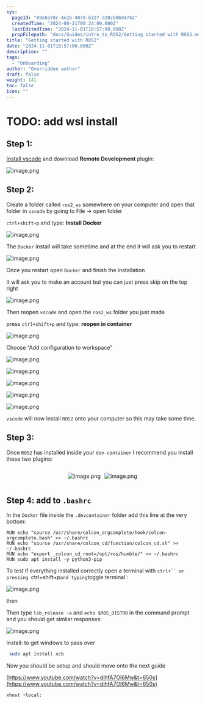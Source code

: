 ```yaml
---
sys:
  pageId: "89e0a78c-4e2b-4070-b327-d28cb0694742"
  createdTime: "2024-08-21T00:24:00.000Z"
  lastEditedTime: "2024-11-01T18:57:00.000Z"
  propFilepath: "docs/Guides/intro_to_ROS2/Getting started with ROS2.md"
title: "Getting started with ROS2"
date: "2024-11-01T18:57:00.000Z"
description: ""
tags:
  - "Onboarding"
author: "Overridden author"
draft: false
weight: 141
toc: false
icon: ""
---
```


# TODO: add wsl install

## Step 1:

[Install vscode](https://code.visualstudio.com/download) and download **Remote Development** plugin:

![image.png](https://prod-files-secure.s3.us-west-2.amazonaws.com/d518164a-d88e-44d1-a4ee-3adb3bd8bce0/efb52993-1881-4a40-b95e-6f020334f022/image.png?X-Amz-Algorithm=AWS4-HMAC-SHA256&X-Amz-Content-Sha256=UNSIGNED-PAYLOAD&X-Amz-Credential=ASIAZI2LB4664E3DS2BJ%2F20250328%2Fus-west-2%2Fs3%2Faws4_request&X-Amz-Date=20250328T230115Z&X-Amz-Expires=3600&X-Amz-Security-Token=IQoJb3JpZ2luX2VjEP%2F%2F%2F%2F%2F%2F%2F%2F%2F%2F%2FwEaCXVzLXdlc3QtMiJHMEUCIFGEtpUw%2FYOQCGP7CJLKo1hrJrrkYJHbj%2B1cMJVkNH7iAiEAmJ25g2Goj95BKaBTxCo9T5MJI6SN0nIwPfJQ%2FAD1osYq%2FwMIaBAAGgw2Mzc0MjMxODM4MDUiDG1ZX3x%2BgBtc4FgZgCrcA%2BS8zPNn8ogXEodJ%2Fedl4eAtXgwbvNvEanYTZWtf5wHfTqkHUI7i1MHw2vcDpSdSKctkmnY%2BRKsBsJyci3kjVAu71ScfmoKET5Lcc6qcLEfh5KCoJuDLSkn6kyWmicFf76dulHS9gcQWjCAEshbGkJ%2F1PxAaiOtn9Ey%2B1Xz2tJGo%2BdA5WPW2aO5Bw0lyR2E12K0%2B9TARbBgIUdLFK5d5LXFGIj5ma8bbJJbRfBLLJO9m2Mzvj%2ByIZ6TSqM4SdYnSUQaalu3lqTP93wvHXFoInUFd8tsTvT3lKTHkndQnraihq9zCvB%2BQGCsRFjhhBH5b5%2B%2FFo44omku7e%2BdHotzU7ON36DOK%2FWYCM4werGIFB0X0p0qBoAG3LZD7ptRuothDjIzBs4AzGxC%2FKKK8l5VGpQQJiU8xIKKiALpUxBwklf1WsWq4MHgKL8x0%2BUOVfWiyzKbPaepCAI2lJo0HIp3etR5d9qGPc%2FQiFNqqMRHwv%2FlE1%2Fj4aK0L8DMJBhA2%2FKFy9raxCvWjubXaw%2FLefzgH9rgPBdDrrqHGWVvIZhW9mGF%2BmwfxWlM22ocYAvm703w3XB2f1%2Bw71XQtakHhYA2jXAVnYGMRw3CucXUxv9UWIwg8IoTwW5Y3cR%2B27eGqMIDEnL8GOqUB2xQIGlmju%2Fuh4f7SzWjKzLPPv1nAyQwWXo16bDcchDJgp9HU5VhfwZcZY2VLk08sifTPl1LbQVYZvsjDcuyV5SzWzTsx2aNS1B9AGHwQ%2FvHL9Mk9PackptCqNp5yce%2BFTOYRN6sb%2FDz1FXsFzwTU7jNenjeoEiPiqcHyQlGnRsh4Sm8kNG3gapGob2%2FYjzId4jhW76zrevYoAjdf%2BWCmLfY5EJD0&X-Amz-Signature=708b84930350ba38de80fa5ab405c72c1000e0bf039c027656232c39034d8a3b&X-Amz-SignedHeaders=host&x-id=GetObject)

## Step 2:

Create a folder called `ros2_ws` somewhere on your computer and open that folder in `vscode` by going to File → open folder 

`ctrl+shift+p` and type: **Install Docker**

![image.png](https://prod-files-secure.s3.us-west-2.amazonaws.com/d518164a-d88e-44d1-a4ee-3adb3bd8bce0/2269dc0e-1cd5-47ff-bceb-c04ad9b2eab0/image.png?X-Amz-Algorithm=AWS4-HMAC-SHA256&X-Amz-Content-Sha256=UNSIGNED-PAYLOAD&X-Amz-Credential=ASIAZI2LB4664E3DS2BJ%2F20250328%2Fus-west-2%2Fs3%2Faws4_request&X-Amz-Date=20250328T230115Z&X-Amz-Expires=3600&X-Amz-Security-Token=IQoJb3JpZ2luX2VjEP%2F%2F%2F%2F%2F%2F%2F%2F%2F%2F%2FwEaCXVzLXdlc3QtMiJHMEUCIFGEtpUw%2FYOQCGP7CJLKo1hrJrrkYJHbj%2B1cMJVkNH7iAiEAmJ25g2Goj95BKaBTxCo9T5MJI6SN0nIwPfJQ%2FAD1osYq%2FwMIaBAAGgw2Mzc0MjMxODM4MDUiDG1ZX3x%2BgBtc4FgZgCrcA%2BS8zPNn8ogXEodJ%2Fedl4eAtXgwbvNvEanYTZWtf5wHfTqkHUI7i1MHw2vcDpSdSKctkmnY%2BRKsBsJyci3kjVAu71ScfmoKET5Lcc6qcLEfh5KCoJuDLSkn6kyWmicFf76dulHS9gcQWjCAEshbGkJ%2F1PxAaiOtn9Ey%2B1Xz2tJGo%2BdA5WPW2aO5Bw0lyR2E12K0%2B9TARbBgIUdLFK5d5LXFGIj5ma8bbJJbRfBLLJO9m2Mzvj%2ByIZ6TSqM4SdYnSUQaalu3lqTP93wvHXFoInUFd8tsTvT3lKTHkndQnraihq9zCvB%2BQGCsRFjhhBH5b5%2B%2FFo44omku7e%2BdHotzU7ON36DOK%2FWYCM4werGIFB0X0p0qBoAG3LZD7ptRuothDjIzBs4AzGxC%2FKKK8l5VGpQQJiU8xIKKiALpUxBwklf1WsWq4MHgKL8x0%2BUOVfWiyzKbPaepCAI2lJo0HIp3etR5d9qGPc%2FQiFNqqMRHwv%2FlE1%2Fj4aK0L8DMJBhA2%2FKFy9raxCvWjubXaw%2FLefzgH9rgPBdDrrqHGWVvIZhW9mGF%2BmwfxWlM22ocYAvm703w3XB2f1%2Bw71XQtakHhYA2jXAVnYGMRw3CucXUxv9UWIwg8IoTwW5Y3cR%2B27eGqMIDEnL8GOqUB2xQIGlmju%2Fuh4f7SzWjKzLPPv1nAyQwWXo16bDcchDJgp9HU5VhfwZcZY2VLk08sifTPl1LbQVYZvsjDcuyV5SzWzTsx2aNS1B9AGHwQ%2FvHL9Mk9PackptCqNp5yce%2BFTOYRN6sb%2FDz1FXsFzwTU7jNenjeoEiPiqcHyQlGnRsh4Sm8kNG3gapGob2%2FYjzId4jhW76zrevYoAjdf%2BWCmLfY5EJD0&X-Amz-Signature=5f9e4a945a9498ee3b60d577038bee28cfbb62310f7fc6e5f002ee67c3ae0368&X-Amz-SignedHeaders=host&x-id=GetObject)

The `Docker` install will take sometime and at the end it will ask you to restart

![image.png](https://prod-files-secure.s3.us-west-2.amazonaws.com/d518164a-d88e-44d1-a4ee-3adb3bd8bce0/ed233f78-be33-4b1f-b89c-9c346c0e961e/image.png?X-Amz-Algorithm=AWS4-HMAC-SHA256&X-Amz-Content-Sha256=UNSIGNED-PAYLOAD&X-Amz-Credential=ASIAZI2LB4664E3DS2BJ%2F20250328%2Fus-west-2%2Fs3%2Faws4_request&X-Amz-Date=20250328T230115Z&X-Amz-Expires=3600&X-Amz-Security-Token=IQoJb3JpZ2luX2VjEP%2F%2F%2F%2F%2F%2F%2F%2F%2F%2F%2FwEaCXVzLXdlc3QtMiJHMEUCIFGEtpUw%2FYOQCGP7CJLKo1hrJrrkYJHbj%2B1cMJVkNH7iAiEAmJ25g2Goj95BKaBTxCo9T5MJI6SN0nIwPfJQ%2FAD1osYq%2FwMIaBAAGgw2Mzc0MjMxODM4MDUiDG1ZX3x%2BgBtc4FgZgCrcA%2BS8zPNn8ogXEodJ%2Fedl4eAtXgwbvNvEanYTZWtf5wHfTqkHUI7i1MHw2vcDpSdSKctkmnY%2BRKsBsJyci3kjVAu71ScfmoKET5Lcc6qcLEfh5KCoJuDLSkn6kyWmicFf76dulHS9gcQWjCAEshbGkJ%2F1PxAaiOtn9Ey%2B1Xz2tJGo%2BdA5WPW2aO5Bw0lyR2E12K0%2B9TARbBgIUdLFK5d5LXFGIj5ma8bbJJbRfBLLJO9m2Mzvj%2ByIZ6TSqM4SdYnSUQaalu3lqTP93wvHXFoInUFd8tsTvT3lKTHkndQnraihq9zCvB%2BQGCsRFjhhBH5b5%2B%2FFo44omku7e%2BdHotzU7ON36DOK%2FWYCM4werGIFB0X0p0qBoAG3LZD7ptRuothDjIzBs4AzGxC%2FKKK8l5VGpQQJiU8xIKKiALpUxBwklf1WsWq4MHgKL8x0%2BUOVfWiyzKbPaepCAI2lJo0HIp3etR5d9qGPc%2FQiFNqqMRHwv%2FlE1%2Fj4aK0L8DMJBhA2%2FKFy9raxCvWjubXaw%2FLefzgH9rgPBdDrrqHGWVvIZhW9mGF%2BmwfxWlM22ocYAvm703w3XB2f1%2Bw71XQtakHhYA2jXAVnYGMRw3CucXUxv9UWIwg8IoTwW5Y3cR%2B27eGqMIDEnL8GOqUB2xQIGlmju%2Fuh4f7SzWjKzLPPv1nAyQwWXo16bDcchDJgp9HU5VhfwZcZY2VLk08sifTPl1LbQVYZvsjDcuyV5SzWzTsx2aNS1B9AGHwQ%2FvHL9Mk9PackptCqNp5yce%2BFTOYRN6sb%2FDz1FXsFzwTU7jNenjeoEiPiqcHyQlGnRsh4Sm8kNG3gapGob2%2FYjzId4jhW76zrevYoAjdf%2BWCmLfY5EJD0&X-Amz-Signature=7f734690ef8fe65e5dcd3961398c949c26ae72262a4cbab3ec4f6b81f97c870c&X-Amz-SignedHeaders=host&x-id=GetObject)

Once you restart open `Docker` and finish the installation

It will ask you to make an account but you can just press skip on the top right

![image.png](https://prod-files-secure.s3.us-west-2.amazonaws.com/d518164a-d88e-44d1-a4ee-3adb3bd8bce0/21010ad9-1659-4fd9-9f59-9932a09b2a3d/image.png?X-Amz-Algorithm=AWS4-HMAC-SHA256&X-Amz-Content-Sha256=UNSIGNED-PAYLOAD&X-Amz-Credential=ASIAZI2LB4664E3DS2BJ%2F20250328%2Fus-west-2%2Fs3%2Faws4_request&X-Amz-Date=20250328T230115Z&X-Amz-Expires=3600&X-Amz-Security-Token=IQoJb3JpZ2luX2VjEP%2F%2F%2F%2F%2F%2F%2F%2F%2F%2F%2FwEaCXVzLXdlc3QtMiJHMEUCIFGEtpUw%2FYOQCGP7CJLKo1hrJrrkYJHbj%2B1cMJVkNH7iAiEAmJ25g2Goj95BKaBTxCo9T5MJI6SN0nIwPfJQ%2FAD1osYq%2FwMIaBAAGgw2Mzc0MjMxODM4MDUiDG1ZX3x%2BgBtc4FgZgCrcA%2BS8zPNn8ogXEodJ%2Fedl4eAtXgwbvNvEanYTZWtf5wHfTqkHUI7i1MHw2vcDpSdSKctkmnY%2BRKsBsJyci3kjVAu71ScfmoKET5Lcc6qcLEfh5KCoJuDLSkn6kyWmicFf76dulHS9gcQWjCAEshbGkJ%2F1PxAaiOtn9Ey%2B1Xz2tJGo%2BdA5WPW2aO5Bw0lyR2E12K0%2B9TARbBgIUdLFK5d5LXFGIj5ma8bbJJbRfBLLJO9m2Mzvj%2ByIZ6TSqM4SdYnSUQaalu3lqTP93wvHXFoInUFd8tsTvT3lKTHkndQnraihq9zCvB%2BQGCsRFjhhBH5b5%2B%2FFo44omku7e%2BdHotzU7ON36DOK%2FWYCM4werGIFB0X0p0qBoAG3LZD7ptRuothDjIzBs4AzGxC%2FKKK8l5VGpQQJiU8xIKKiALpUxBwklf1WsWq4MHgKL8x0%2BUOVfWiyzKbPaepCAI2lJo0HIp3etR5d9qGPc%2FQiFNqqMRHwv%2FlE1%2Fj4aK0L8DMJBhA2%2FKFy9raxCvWjubXaw%2FLefzgH9rgPBdDrrqHGWVvIZhW9mGF%2BmwfxWlM22ocYAvm703w3XB2f1%2Bw71XQtakHhYA2jXAVnYGMRw3CucXUxv9UWIwg8IoTwW5Y3cR%2B27eGqMIDEnL8GOqUB2xQIGlmju%2Fuh4f7SzWjKzLPPv1nAyQwWXo16bDcchDJgp9HU5VhfwZcZY2VLk08sifTPl1LbQVYZvsjDcuyV5SzWzTsx2aNS1B9AGHwQ%2FvHL9Mk9PackptCqNp5yce%2BFTOYRN6sb%2FDz1FXsFzwTU7jNenjeoEiPiqcHyQlGnRsh4Sm8kNG3gapGob2%2FYjzId4jhW76zrevYoAjdf%2BWCmLfY5EJD0&X-Amz-Signature=43e0713a297d008b5dc116f35d907d5e10319488402e54b2f58d7c7f597b7d75&X-Amz-SignedHeaders=host&x-id=GetObject)

Then reopen `vscode` and open the `ros2_ws` folder you just made

press `ctrl+shift+p` and type: **reopen in container**

![image.png](https://prod-files-secure.s3.us-west-2.amazonaws.com/d518164a-d88e-44d1-a4ee-3adb3bd8bce0/4e93b8c2-41ad-488c-8095-c74205196118/image.png?X-Amz-Algorithm=AWS4-HMAC-SHA256&X-Amz-Content-Sha256=UNSIGNED-PAYLOAD&X-Amz-Credential=ASIAZI2LB4664E3DS2BJ%2F20250328%2Fus-west-2%2Fs3%2Faws4_request&X-Amz-Date=20250328T230115Z&X-Amz-Expires=3600&X-Amz-Security-Token=IQoJb3JpZ2luX2VjEP%2F%2F%2F%2F%2F%2F%2F%2F%2F%2F%2FwEaCXVzLXdlc3QtMiJHMEUCIFGEtpUw%2FYOQCGP7CJLKo1hrJrrkYJHbj%2B1cMJVkNH7iAiEAmJ25g2Goj95BKaBTxCo9T5MJI6SN0nIwPfJQ%2FAD1osYq%2FwMIaBAAGgw2Mzc0MjMxODM4MDUiDG1ZX3x%2BgBtc4FgZgCrcA%2BS8zPNn8ogXEodJ%2Fedl4eAtXgwbvNvEanYTZWtf5wHfTqkHUI7i1MHw2vcDpSdSKctkmnY%2BRKsBsJyci3kjVAu71ScfmoKET5Lcc6qcLEfh5KCoJuDLSkn6kyWmicFf76dulHS9gcQWjCAEshbGkJ%2F1PxAaiOtn9Ey%2B1Xz2tJGo%2BdA5WPW2aO5Bw0lyR2E12K0%2B9TARbBgIUdLFK5d5LXFGIj5ma8bbJJbRfBLLJO9m2Mzvj%2ByIZ6TSqM4SdYnSUQaalu3lqTP93wvHXFoInUFd8tsTvT3lKTHkndQnraihq9zCvB%2BQGCsRFjhhBH5b5%2B%2FFo44omku7e%2BdHotzU7ON36DOK%2FWYCM4werGIFB0X0p0qBoAG3LZD7ptRuothDjIzBs4AzGxC%2FKKK8l5VGpQQJiU8xIKKiALpUxBwklf1WsWq4MHgKL8x0%2BUOVfWiyzKbPaepCAI2lJo0HIp3etR5d9qGPc%2FQiFNqqMRHwv%2FlE1%2Fj4aK0L8DMJBhA2%2FKFy9raxCvWjubXaw%2FLefzgH9rgPBdDrrqHGWVvIZhW9mGF%2BmwfxWlM22ocYAvm703w3XB2f1%2Bw71XQtakHhYA2jXAVnYGMRw3CucXUxv9UWIwg8IoTwW5Y3cR%2B27eGqMIDEnL8GOqUB2xQIGlmju%2Fuh4f7SzWjKzLPPv1nAyQwWXo16bDcchDJgp9HU5VhfwZcZY2VLk08sifTPl1LbQVYZvsjDcuyV5SzWzTsx2aNS1B9AGHwQ%2FvHL9Mk9PackptCqNp5yce%2BFTOYRN6sb%2FDz1FXsFzwTU7jNenjeoEiPiqcHyQlGnRsh4Sm8kNG3gapGob2%2FYjzId4jhW76zrevYoAjdf%2BWCmLfY5EJD0&X-Amz-Signature=12f14efa4ffaccf2e8b0b0d2e0f8d9287eb34cafd9d2bf3738598e7195312ab6&X-Amz-SignedHeaders=host&x-id=GetObject)

Choose “Add configuration to workspace”

![image.png](https://prod-files-secure.s3.us-west-2.amazonaws.com/d518164a-d88e-44d1-a4ee-3adb3bd8bce0/9560b282-5060-4989-ba37-97e7b2c22476/image.png?X-Amz-Algorithm=AWS4-HMAC-SHA256&X-Amz-Content-Sha256=UNSIGNED-PAYLOAD&X-Amz-Credential=ASIAZI2LB4664E3DS2BJ%2F20250328%2Fus-west-2%2Fs3%2Faws4_request&X-Amz-Date=20250328T230115Z&X-Amz-Expires=3600&X-Amz-Security-Token=IQoJb3JpZ2luX2VjEP%2F%2F%2F%2F%2F%2F%2F%2F%2F%2F%2FwEaCXVzLXdlc3QtMiJHMEUCIFGEtpUw%2FYOQCGP7CJLKo1hrJrrkYJHbj%2B1cMJVkNH7iAiEAmJ25g2Goj95BKaBTxCo9T5MJI6SN0nIwPfJQ%2FAD1osYq%2FwMIaBAAGgw2Mzc0MjMxODM4MDUiDG1ZX3x%2BgBtc4FgZgCrcA%2BS8zPNn8ogXEodJ%2Fedl4eAtXgwbvNvEanYTZWtf5wHfTqkHUI7i1MHw2vcDpSdSKctkmnY%2BRKsBsJyci3kjVAu71ScfmoKET5Lcc6qcLEfh5KCoJuDLSkn6kyWmicFf76dulHS9gcQWjCAEshbGkJ%2F1PxAaiOtn9Ey%2B1Xz2tJGo%2BdA5WPW2aO5Bw0lyR2E12K0%2B9TARbBgIUdLFK5d5LXFGIj5ma8bbJJbRfBLLJO9m2Mzvj%2ByIZ6TSqM4SdYnSUQaalu3lqTP93wvHXFoInUFd8tsTvT3lKTHkndQnraihq9zCvB%2BQGCsRFjhhBH5b5%2B%2FFo44omku7e%2BdHotzU7ON36DOK%2FWYCM4werGIFB0X0p0qBoAG3LZD7ptRuothDjIzBs4AzGxC%2FKKK8l5VGpQQJiU8xIKKiALpUxBwklf1WsWq4MHgKL8x0%2BUOVfWiyzKbPaepCAI2lJo0HIp3etR5d9qGPc%2FQiFNqqMRHwv%2FlE1%2Fj4aK0L8DMJBhA2%2FKFy9raxCvWjubXaw%2FLefzgH9rgPBdDrrqHGWVvIZhW9mGF%2BmwfxWlM22ocYAvm703w3XB2f1%2Bw71XQtakHhYA2jXAVnYGMRw3CucXUxv9UWIwg8IoTwW5Y3cR%2B27eGqMIDEnL8GOqUB2xQIGlmju%2Fuh4f7SzWjKzLPPv1nAyQwWXo16bDcchDJgp9HU5VhfwZcZY2VLk08sifTPl1LbQVYZvsjDcuyV5SzWzTsx2aNS1B9AGHwQ%2FvHL9Mk9PackptCqNp5yce%2BFTOYRN6sb%2FDz1FXsFzwTU7jNenjeoEiPiqcHyQlGnRsh4Sm8kNG3gapGob2%2FYjzId4jhW76zrevYoAjdf%2BWCmLfY5EJD0&X-Amz-Signature=29462ab093399af31af986d4a6d7a2865a34cd28238aa74ef85d33711e62fafa&X-Amz-SignedHeaders=host&x-id=GetObject)

![image.png](https://prod-files-secure.s3.us-west-2.amazonaws.com/d518164a-d88e-44d1-a4ee-3adb3bd8bce0/2ee63f81-886b-48e8-a553-dc6e5eac99e4/image.png?X-Amz-Algorithm=AWS4-HMAC-SHA256&X-Amz-Content-Sha256=UNSIGNED-PAYLOAD&X-Amz-Credential=ASIAZI2LB4664E3DS2BJ%2F20250328%2Fus-west-2%2Fs3%2Faws4_request&X-Amz-Date=20250328T230115Z&X-Amz-Expires=3600&X-Amz-Security-Token=IQoJb3JpZ2luX2VjEP%2F%2F%2F%2F%2F%2F%2F%2F%2F%2F%2FwEaCXVzLXdlc3QtMiJHMEUCIFGEtpUw%2FYOQCGP7CJLKo1hrJrrkYJHbj%2B1cMJVkNH7iAiEAmJ25g2Goj95BKaBTxCo9T5MJI6SN0nIwPfJQ%2FAD1osYq%2FwMIaBAAGgw2Mzc0MjMxODM4MDUiDG1ZX3x%2BgBtc4FgZgCrcA%2BS8zPNn8ogXEodJ%2Fedl4eAtXgwbvNvEanYTZWtf5wHfTqkHUI7i1MHw2vcDpSdSKctkmnY%2BRKsBsJyci3kjVAu71ScfmoKET5Lcc6qcLEfh5KCoJuDLSkn6kyWmicFf76dulHS9gcQWjCAEshbGkJ%2F1PxAaiOtn9Ey%2B1Xz2tJGo%2BdA5WPW2aO5Bw0lyR2E12K0%2B9TARbBgIUdLFK5d5LXFGIj5ma8bbJJbRfBLLJO9m2Mzvj%2ByIZ6TSqM4SdYnSUQaalu3lqTP93wvHXFoInUFd8tsTvT3lKTHkndQnraihq9zCvB%2BQGCsRFjhhBH5b5%2B%2FFo44omku7e%2BdHotzU7ON36DOK%2FWYCM4werGIFB0X0p0qBoAG3LZD7ptRuothDjIzBs4AzGxC%2FKKK8l5VGpQQJiU8xIKKiALpUxBwklf1WsWq4MHgKL8x0%2BUOVfWiyzKbPaepCAI2lJo0HIp3etR5d9qGPc%2FQiFNqqMRHwv%2FlE1%2Fj4aK0L8DMJBhA2%2FKFy9raxCvWjubXaw%2FLefzgH9rgPBdDrrqHGWVvIZhW9mGF%2BmwfxWlM22ocYAvm703w3XB2f1%2Bw71XQtakHhYA2jXAVnYGMRw3CucXUxv9UWIwg8IoTwW5Y3cR%2B27eGqMIDEnL8GOqUB2xQIGlmju%2Fuh4f7SzWjKzLPPv1nAyQwWXo16bDcchDJgp9HU5VhfwZcZY2VLk08sifTPl1LbQVYZvsjDcuyV5SzWzTsx2aNS1B9AGHwQ%2FvHL9Mk9PackptCqNp5yce%2BFTOYRN6sb%2FDz1FXsFzwTU7jNenjeoEiPiqcHyQlGnRsh4Sm8kNG3gapGob2%2FYjzId4jhW76zrevYoAjdf%2BWCmLfY5EJD0&X-Amz-Signature=f288b759f2af35d1daf7b8ec3496d8e0d5191397d6a53a4ccc5552bb1b7b33e4&X-Amz-SignedHeaders=host&x-id=GetObject)

![image.png](https://prod-files-secure.s3.us-west-2.amazonaws.com/d518164a-d88e-44d1-a4ee-3adb3bd8bce0/ae1580b2-b048-407e-aed9-b584224a7a04/image.png?X-Amz-Algorithm=AWS4-HMAC-SHA256&X-Amz-Content-Sha256=UNSIGNED-PAYLOAD&X-Amz-Credential=ASIAZI2LB4664E3DS2BJ%2F20250328%2Fus-west-2%2Fs3%2Faws4_request&X-Amz-Date=20250328T230115Z&X-Amz-Expires=3600&X-Amz-Security-Token=IQoJb3JpZ2luX2VjEP%2F%2F%2F%2F%2F%2F%2F%2F%2F%2F%2FwEaCXVzLXdlc3QtMiJHMEUCIFGEtpUw%2FYOQCGP7CJLKo1hrJrrkYJHbj%2B1cMJVkNH7iAiEAmJ25g2Goj95BKaBTxCo9T5MJI6SN0nIwPfJQ%2FAD1osYq%2FwMIaBAAGgw2Mzc0MjMxODM4MDUiDG1ZX3x%2BgBtc4FgZgCrcA%2BS8zPNn8ogXEodJ%2Fedl4eAtXgwbvNvEanYTZWtf5wHfTqkHUI7i1MHw2vcDpSdSKctkmnY%2BRKsBsJyci3kjVAu71ScfmoKET5Lcc6qcLEfh5KCoJuDLSkn6kyWmicFf76dulHS9gcQWjCAEshbGkJ%2F1PxAaiOtn9Ey%2B1Xz2tJGo%2BdA5WPW2aO5Bw0lyR2E12K0%2B9TARbBgIUdLFK5d5LXFGIj5ma8bbJJbRfBLLJO9m2Mzvj%2ByIZ6TSqM4SdYnSUQaalu3lqTP93wvHXFoInUFd8tsTvT3lKTHkndQnraihq9zCvB%2BQGCsRFjhhBH5b5%2B%2FFo44omku7e%2BdHotzU7ON36DOK%2FWYCM4werGIFB0X0p0qBoAG3LZD7ptRuothDjIzBs4AzGxC%2FKKK8l5VGpQQJiU8xIKKiALpUxBwklf1WsWq4MHgKL8x0%2BUOVfWiyzKbPaepCAI2lJo0HIp3etR5d9qGPc%2FQiFNqqMRHwv%2FlE1%2Fj4aK0L8DMJBhA2%2FKFy9raxCvWjubXaw%2FLefzgH9rgPBdDrrqHGWVvIZhW9mGF%2BmwfxWlM22ocYAvm703w3XB2f1%2Bw71XQtakHhYA2jXAVnYGMRw3CucXUxv9UWIwg8IoTwW5Y3cR%2B27eGqMIDEnL8GOqUB2xQIGlmju%2Fuh4f7SzWjKzLPPv1nAyQwWXo16bDcchDJgp9HU5VhfwZcZY2VLk08sifTPl1LbQVYZvsjDcuyV5SzWzTsx2aNS1B9AGHwQ%2FvHL9Mk9PackptCqNp5yce%2BFTOYRN6sb%2FDz1FXsFzwTU7jNenjeoEiPiqcHyQlGnRsh4Sm8kNG3gapGob2%2FYjzId4jhW76zrevYoAjdf%2BWCmLfY5EJD0&X-Amz-Signature=095b0a1393c3caa62c4fafc1b3d259b781511d9c7bb84dde418189b2f37e3b18&X-Amz-SignedHeaders=host&x-id=GetObject)

![image.png](https://prod-files-secure.s3.us-west-2.amazonaws.com/d518164a-d88e-44d1-a4ee-3adb3bd8bce0/53255b28-f75e-430f-b9e3-c0ac8577e42b/image.png?X-Amz-Algorithm=AWS4-HMAC-SHA256&X-Amz-Content-Sha256=UNSIGNED-PAYLOAD&X-Amz-Credential=ASIAZI2LB4664E3DS2BJ%2F20250328%2Fus-west-2%2Fs3%2Faws4_request&X-Amz-Date=20250328T230115Z&X-Amz-Expires=3600&X-Amz-Security-Token=IQoJb3JpZ2luX2VjEP%2F%2F%2F%2F%2F%2F%2F%2F%2F%2F%2FwEaCXVzLXdlc3QtMiJHMEUCIFGEtpUw%2FYOQCGP7CJLKo1hrJrrkYJHbj%2B1cMJVkNH7iAiEAmJ25g2Goj95BKaBTxCo9T5MJI6SN0nIwPfJQ%2FAD1osYq%2FwMIaBAAGgw2Mzc0MjMxODM4MDUiDG1ZX3x%2BgBtc4FgZgCrcA%2BS8zPNn8ogXEodJ%2Fedl4eAtXgwbvNvEanYTZWtf5wHfTqkHUI7i1MHw2vcDpSdSKctkmnY%2BRKsBsJyci3kjVAu71ScfmoKET5Lcc6qcLEfh5KCoJuDLSkn6kyWmicFf76dulHS9gcQWjCAEshbGkJ%2F1PxAaiOtn9Ey%2B1Xz2tJGo%2BdA5WPW2aO5Bw0lyR2E12K0%2B9TARbBgIUdLFK5d5LXFGIj5ma8bbJJbRfBLLJO9m2Mzvj%2ByIZ6TSqM4SdYnSUQaalu3lqTP93wvHXFoInUFd8tsTvT3lKTHkndQnraihq9zCvB%2BQGCsRFjhhBH5b5%2B%2FFo44omku7e%2BdHotzU7ON36DOK%2FWYCM4werGIFB0X0p0qBoAG3LZD7ptRuothDjIzBs4AzGxC%2FKKK8l5VGpQQJiU8xIKKiALpUxBwklf1WsWq4MHgKL8x0%2BUOVfWiyzKbPaepCAI2lJo0HIp3etR5d9qGPc%2FQiFNqqMRHwv%2FlE1%2Fj4aK0L8DMJBhA2%2FKFy9raxCvWjubXaw%2FLefzgH9rgPBdDrrqHGWVvIZhW9mGF%2BmwfxWlM22ocYAvm703w3XB2f1%2Bw71XQtakHhYA2jXAVnYGMRw3CucXUxv9UWIwg8IoTwW5Y3cR%2B27eGqMIDEnL8GOqUB2xQIGlmju%2Fuh4f7SzWjKzLPPv1nAyQwWXo16bDcchDJgp9HU5VhfwZcZY2VLk08sifTPl1LbQVYZvsjDcuyV5SzWzTsx2aNS1B9AGHwQ%2FvHL9Mk9PackptCqNp5yce%2BFTOYRN6sb%2FDz1FXsFzwTU7jNenjeoEiPiqcHyQlGnRsh4Sm8kNG3gapGob2%2FYjzId4jhW76zrevYoAjdf%2BWCmLfY5EJD0&X-Amz-Signature=1921bf6e5789873085cb00085563a6bfde9cd5735462a862931980cf2e76b7df&X-Amz-SignedHeaders=host&x-id=GetObject)

![image.png](https://prod-files-secure.s3.us-west-2.amazonaws.com/d518164a-d88e-44d1-a4ee-3adb3bd8bce0/7c562767-5af9-4ffb-97d1-327bcdf4ee00/image.png?X-Amz-Algorithm=AWS4-HMAC-SHA256&X-Amz-Content-Sha256=UNSIGNED-PAYLOAD&X-Amz-Credential=ASIAZI2LB4664E3DS2BJ%2F20250328%2Fus-west-2%2Fs3%2Faws4_request&X-Amz-Date=20250328T230115Z&X-Amz-Expires=3600&X-Amz-Security-Token=IQoJb3JpZ2luX2VjEP%2F%2F%2F%2F%2F%2F%2F%2F%2F%2F%2FwEaCXVzLXdlc3QtMiJHMEUCIFGEtpUw%2FYOQCGP7CJLKo1hrJrrkYJHbj%2B1cMJVkNH7iAiEAmJ25g2Goj95BKaBTxCo9T5MJI6SN0nIwPfJQ%2FAD1osYq%2FwMIaBAAGgw2Mzc0MjMxODM4MDUiDG1ZX3x%2BgBtc4FgZgCrcA%2BS8zPNn8ogXEodJ%2Fedl4eAtXgwbvNvEanYTZWtf5wHfTqkHUI7i1MHw2vcDpSdSKctkmnY%2BRKsBsJyci3kjVAu71ScfmoKET5Lcc6qcLEfh5KCoJuDLSkn6kyWmicFf76dulHS9gcQWjCAEshbGkJ%2F1PxAaiOtn9Ey%2B1Xz2tJGo%2BdA5WPW2aO5Bw0lyR2E12K0%2B9TARbBgIUdLFK5d5LXFGIj5ma8bbJJbRfBLLJO9m2Mzvj%2ByIZ6TSqM4SdYnSUQaalu3lqTP93wvHXFoInUFd8tsTvT3lKTHkndQnraihq9zCvB%2BQGCsRFjhhBH5b5%2B%2FFo44omku7e%2BdHotzU7ON36DOK%2FWYCM4werGIFB0X0p0qBoAG3LZD7ptRuothDjIzBs4AzGxC%2FKKK8l5VGpQQJiU8xIKKiALpUxBwklf1WsWq4MHgKL8x0%2BUOVfWiyzKbPaepCAI2lJo0HIp3etR5d9qGPc%2FQiFNqqMRHwv%2FlE1%2Fj4aK0L8DMJBhA2%2FKFy9raxCvWjubXaw%2FLefzgH9rgPBdDrrqHGWVvIZhW9mGF%2BmwfxWlM22ocYAvm703w3XB2f1%2Bw71XQtakHhYA2jXAVnYGMRw3CucXUxv9UWIwg8IoTwW5Y3cR%2B27eGqMIDEnL8GOqUB2xQIGlmju%2Fuh4f7SzWjKzLPPv1nAyQwWXo16bDcchDJgp9HU5VhfwZcZY2VLk08sifTPl1LbQVYZvsjDcuyV5SzWzTsx2aNS1B9AGHwQ%2FvHL9Mk9PackptCqNp5yce%2BFTOYRN6sb%2FDz1FXsFzwTU7jNenjeoEiPiqcHyQlGnRsh4Sm8kNG3gapGob2%2FYjzId4jhW76zrevYoAjdf%2BWCmLfY5EJD0&X-Amz-Signature=970b2b0c93ccca5b88035af3829d2cfa81f59949f430208af1aee0ed2f1b526f&X-Amz-SignedHeaders=host&x-id=GetObject)

`vscode` will now install `ROS2` onto your computer so this may take some time.

## Step 3:

Once `ROS2` has installed inside your `dev-container` I recommend you install these two plugins:

<div style="display: flex;flex-direction: row; column-gap:10px; max-width: 630px;justify-content: center;">
<div>

![image.png](https://prod-files-secure.s3.us-west-2.amazonaws.com/d518164a-d88e-44d1-a4ee-3adb3bd8bce0/3fc3d550-5a54-4ba1-ba6b-faa01cdb7369/image.png?X-Amz-Algorithm=AWS4-HMAC-SHA256&X-Amz-Content-Sha256=UNSIGNED-PAYLOAD&X-Amz-Credential=ASIAZI2LB4666EEPMIQD%2F20250328%2Fus-west-2%2Fs3%2Faws4_request&X-Amz-Date=20250328T230118Z&X-Amz-Expires=3600&X-Amz-Security-Token=IQoJb3JpZ2luX2VjEP%2F%2F%2F%2F%2F%2F%2F%2F%2F%2F%2FwEaCXVzLXdlc3QtMiJHMEUCIByLAoUOlm9XCOIlgd6ELrqpBO3%2FRTWI%2FBkvwprfbUb6AiEAiDORUAJDCG5SI8jPf99i3oiWPXP3NlsgbcJVSetcNrkq%2FwMIaBAAGgw2Mzc0MjMxODM4MDUiDIVEwJRnma2x9hBJ3SrcA9d3Tc2Fjty3H5dfXBgyQNyUFIwr8%2FLRu1jCI5xBoh3ydqbkin%2BZvolJEjPO4HDCsCyqN3KRM2dwx1%2BC9Ma3K3b4b6Kq2%2FZk4rx%2BsGZIEgOCKS0LvHC8BoMpbCPiceg7vFGdkS9025Ow3VAsSiyiE9FbuO%2FHGooX5m055J5h6N8xZ8Oilntwsl65VC3MUI6TdR6%2FXIHcOZjyLWl5NnyqhI7rFd2JMqWYZYXvfMfEm8oB%2B%2Bvfk8WqbMIx4P739Eig0KTCX8NhhLPu0tey%2BVNAdB2Y3W13f55Yd%2B4pmQxgBiTTlJObCwFkZFAsbz%2BaTtFbF9xBnuY75sb8DnBtAPSKYeHHSOniP42laZsPlwVWPJ7Xi9IpY4TAX5VW952k7AAqoYSnaM99CDZ6gLAV2GIJNBfLkimfDH6KmANCEYHOSyDU773Rwr1K5x7L%2Fy34AITBCP4k84LlgQ30KcFLvb5pGmDvzrnwmuR%2FFerzCOd5L%2BKh53Mkuu4I6i4f38X%2F9d3X7i%2Beex7pgipMJ627NrRKAlnnsKAHVo6LotGJZfva13FLB59Yd7c0FD7NFrmu%2FEnQjD5geJwTWCkPLMNv3%2BsgvNaZjwgNYPHOc3anAAloWWpzdbzG5PrjL%2Ft2ujEvMPfDnL8GOqUBMqM8p5iNFpjirFDXv65xiWebpmp79hfuxgzq73ATP%2FRmE9lici04HbA4E4n%2FZUdzM92qfD3qTIqJIpkSMGF3cUY9LZsYujJlxw3CDFpI3Bz5gYenMq23M4pX8aU9BI5Xn5MlPfGWcdyNwecDffh8GOFRWTEWVr1cYi9xSpFKV4R4xoyoPot9CPMnGH71AqQp0f6iMKjnVOxVvGQEHAcwOSlm4P3I&X-Amz-Signature=ed6cb74f3d71c05d36663639da4b2522c9f79ef4695641cde812aaf4532e7975&X-Amz-SignedHeaders=host&x-id=GetObject)

</div>
<div>

![image.png](https://prod-files-secure.s3.us-west-2.amazonaws.com/d518164a-d88e-44d1-a4ee-3adb3bd8bce0/d994cc66-13c2-4093-a5a3-f84cf4601a82/image.png?X-Amz-Algorithm=AWS4-HMAC-SHA256&X-Amz-Content-Sha256=UNSIGNED-PAYLOAD&X-Amz-Credential=ASIAZI2LB466XOWWGBLU%2F20250328%2Fus-west-2%2Fs3%2Faws4_request&X-Amz-Date=20250328T230118Z&X-Amz-Expires=3600&X-Amz-Security-Token=IQoJb3JpZ2luX2VjEP%2F%2F%2F%2F%2F%2F%2F%2F%2F%2F%2FwEaCXVzLXdlc3QtMiJIMEYCIQDTEI4eUpj2c4rX5pSmm2%2FsiwkcoMg4ppc9ZzCkRBfQxAIhAKUWP2eUcZkCmxMqhCL4lkFlthtES2nwMGap%2FVMfpEF8Kv8DCGgQABoMNjM3NDIzMTgzODA1Igy5o2ktwOkN3N0oAbIq3AObwu0wjD4KlcHPgnO9%2BY8kAXTw0c7YDYkbRpHzYPcq4DeoKC2zHisMqa9%2BZ991hfoH4XefwwR5vD8bOCEiViiKqzbFHvT9si2GyEBY6WQt04nxNDW09y4ZPsPXcerJSHbWNLkWzEktiQgX%2B90%2BnjDDLDJ4GGDzfEBKMSHkwoK8rWJp9L1Qwl7Aoeh5IdJRGcSQi9PGMA8ID0bEK4%2B%2BkZWWPysntPM4fDGbo0M8w4CqPCW8IHVW4CxfjXYs9pcaXaE1e35vnET7AgYXjS2bu%2B0A%2BAZDTpHx3IHNgtyT7YjZ1VNli9BDUAzrIso%2FtcMKKWRf1PasgJoGqYdc9zPdgDVJCfE%2BxeDsOuvb%2BFRkYCO3yIrRGdSyh0nCP7QXB132CQX8Wlh8oJVDt18laeiNk%2FSho%2BhjTiW8O%2B4t5WKPztnR8AvXomDOs1%2FwolglnsHHP5VeKB%2FM1Xsgtx6HWXPzCF4N%2FxHB2%2FL%2F8n0%2FTVjgFXe%2FXZ2Sm5MGe9spTXCWXHCCmaJyswK38rQ7chSuJgri%2Fp8es39ggO6KG5pO3i4RQX2tnQrUuJkw90pbV%2B3VjV0wbP5JXUWfp%2F7%2B%2FJf94P8vxwTfX6gn5w%2BWM8%2FViiM0r%2Bnao1mBYuHfIN1wY3QJITD1w5y%2FBjqkAWQLr34XLXgtCXmbBE38GLE%2F5Rl6Qoo1haQQ8KyBROXUhUwl40XWKIt11aiB03yF72eRRX4oA7h3SYCTBBnR0YJO6u%2BU7zPKlP%2F3jfMt290fNIIETM3IQGcJP9t8fxi3bZ2w%2F15D%2FRTjthHjZ5UcgZoaTlRVpWniQWIGNsyDmja0T9CYaVUx3YGY%2FV5PZgy6USjVo%2Bm%2F1ZN2RfoXRIL2GeRVaZjz&X-Amz-Signature=3462cad417df5912ad8823ac81e10e1b5f41e16529ca8ccb9eb69b11082ccb83&X-Amz-SignedHeaders=host&x-id=GetObject)

</div>
</div>

## Step 4: add to `.bashrc`

In the `Docker` file inside the `.devcontainer` folder add this line at the very bottom: 

```docker
RUN echo "source /usr/share/colcon_argcomplete/hook/colcon-argcomplete.bash" >> ~/.bashrc
RUN echo "source /usr/share/colcon_cd/function/colcon_cd.sh" >> ~/.bashrc
RUN echo "export _colcon_cd_root=/opt/ros/humble/" >> ~/.bashrc
RUN sudo apt install -y python3-pip 
```

To test if everything installed correctly open a terminal with `ctrl+`` or pressing `ctrl+shift+p` and typing `toggle terminal`:

![image.png](https://prod-files-secure.s3.us-west-2.amazonaws.com/d518164a-d88e-44d1-a4ee-3adb3bd8bce0/6a4943d8-b04e-4c02-9a58-775f3384d1a5/image.png?X-Amz-Algorithm=AWS4-HMAC-SHA256&X-Amz-Content-Sha256=UNSIGNED-PAYLOAD&X-Amz-Credential=ASIAZI2LB4664E3DS2BJ%2F20250328%2Fus-west-2%2Fs3%2Faws4_request&X-Amz-Date=20250328T230115Z&X-Amz-Expires=3600&X-Amz-Security-Token=IQoJb3JpZ2luX2VjEP%2F%2F%2F%2F%2F%2F%2F%2F%2F%2F%2FwEaCXVzLXdlc3QtMiJHMEUCIFGEtpUw%2FYOQCGP7CJLKo1hrJrrkYJHbj%2B1cMJVkNH7iAiEAmJ25g2Goj95BKaBTxCo9T5MJI6SN0nIwPfJQ%2FAD1osYq%2FwMIaBAAGgw2Mzc0MjMxODM4MDUiDG1ZX3x%2BgBtc4FgZgCrcA%2BS8zPNn8ogXEodJ%2Fedl4eAtXgwbvNvEanYTZWtf5wHfTqkHUI7i1MHw2vcDpSdSKctkmnY%2BRKsBsJyci3kjVAu71ScfmoKET5Lcc6qcLEfh5KCoJuDLSkn6kyWmicFf76dulHS9gcQWjCAEshbGkJ%2F1PxAaiOtn9Ey%2B1Xz2tJGo%2BdA5WPW2aO5Bw0lyR2E12K0%2B9TARbBgIUdLFK5d5LXFGIj5ma8bbJJbRfBLLJO9m2Mzvj%2ByIZ6TSqM4SdYnSUQaalu3lqTP93wvHXFoInUFd8tsTvT3lKTHkndQnraihq9zCvB%2BQGCsRFjhhBH5b5%2B%2FFo44omku7e%2BdHotzU7ON36DOK%2FWYCM4werGIFB0X0p0qBoAG3LZD7ptRuothDjIzBs4AzGxC%2FKKK8l5VGpQQJiU8xIKKiALpUxBwklf1WsWq4MHgKL8x0%2BUOVfWiyzKbPaepCAI2lJo0HIp3etR5d9qGPc%2FQiFNqqMRHwv%2FlE1%2Fj4aK0L8DMJBhA2%2FKFy9raxCvWjubXaw%2FLefzgH9rgPBdDrrqHGWVvIZhW9mGF%2BmwfxWlM22ocYAvm703w3XB2f1%2Bw71XQtakHhYA2jXAVnYGMRw3CucXUxv9UWIwg8IoTwW5Y3cR%2B27eGqMIDEnL8GOqUB2xQIGlmju%2Fuh4f7SzWjKzLPPv1nAyQwWXo16bDcchDJgp9HU5VhfwZcZY2VLk08sifTPl1LbQVYZvsjDcuyV5SzWzTsx2aNS1B9AGHwQ%2FvHL9Mk9PackptCqNp5yce%2BFTOYRN6sb%2FDz1FXsFzwTU7jNenjeoEiPiqcHyQlGnRsh4Sm8kNG3gapGob2%2FYjzId4jhW76zrevYoAjdf%2BWCmLfY5EJD0&X-Amz-Signature=12a8ed3f49ef8a3f888e9293955c40562838c320f6e056b042950ebd64d165fb&X-Amz-SignedHeaders=host&x-id=GetObject)

then 

Then type `lsb_release -a` and `echo $ROS_DISTRO` in the command prompt and you should get similar responses:

![image.png](https://prod-files-secure.s3.us-west-2.amazonaws.com/d518164a-d88e-44d1-a4ee-3adb3bd8bce0/3e635dec-a805-4e85-8b9e-d000e5b71a4e/image.png?X-Amz-Algorithm=AWS4-HMAC-SHA256&X-Amz-Content-Sha256=UNSIGNED-PAYLOAD&X-Amz-Credential=ASIAZI2LB4664E3DS2BJ%2F20250328%2Fus-west-2%2Fs3%2Faws4_request&X-Amz-Date=20250328T230115Z&X-Amz-Expires=3600&X-Amz-Security-Token=IQoJb3JpZ2luX2VjEP%2F%2F%2F%2F%2F%2F%2F%2F%2F%2F%2FwEaCXVzLXdlc3QtMiJHMEUCIFGEtpUw%2FYOQCGP7CJLKo1hrJrrkYJHbj%2B1cMJVkNH7iAiEAmJ25g2Goj95BKaBTxCo9T5MJI6SN0nIwPfJQ%2FAD1osYq%2FwMIaBAAGgw2Mzc0MjMxODM4MDUiDG1ZX3x%2BgBtc4FgZgCrcA%2BS8zPNn8ogXEodJ%2Fedl4eAtXgwbvNvEanYTZWtf5wHfTqkHUI7i1MHw2vcDpSdSKctkmnY%2BRKsBsJyci3kjVAu71ScfmoKET5Lcc6qcLEfh5KCoJuDLSkn6kyWmicFf76dulHS9gcQWjCAEshbGkJ%2F1PxAaiOtn9Ey%2B1Xz2tJGo%2BdA5WPW2aO5Bw0lyR2E12K0%2B9TARbBgIUdLFK5d5LXFGIj5ma8bbJJbRfBLLJO9m2Mzvj%2ByIZ6TSqM4SdYnSUQaalu3lqTP93wvHXFoInUFd8tsTvT3lKTHkndQnraihq9zCvB%2BQGCsRFjhhBH5b5%2B%2FFo44omku7e%2BdHotzU7ON36DOK%2FWYCM4werGIFB0X0p0qBoAG3LZD7ptRuothDjIzBs4AzGxC%2FKKK8l5VGpQQJiU8xIKKiALpUxBwklf1WsWq4MHgKL8x0%2BUOVfWiyzKbPaepCAI2lJo0HIp3etR5d9qGPc%2FQiFNqqMRHwv%2FlE1%2Fj4aK0L8DMJBhA2%2FKFy9raxCvWjubXaw%2FLefzgH9rgPBdDrrqHGWVvIZhW9mGF%2BmwfxWlM22ocYAvm703w3XB2f1%2Bw71XQtakHhYA2jXAVnYGMRw3CucXUxv9UWIwg8IoTwW5Y3cR%2B27eGqMIDEnL8GOqUB2xQIGlmju%2Fuh4f7SzWjKzLPPv1nAyQwWXo16bDcchDJgp9HU5VhfwZcZY2VLk08sifTPl1LbQVYZvsjDcuyV5SzWzTsx2aNS1B9AGHwQ%2FvHL9Mk9PackptCqNp5yce%2BFTOYRN6sb%2FDz1FXsFzwTU7jNenjeoEiPiqcHyQlGnRsh4Sm8kNG3gapGob2%2FYjzId4jhW76zrevYoAjdf%2BWCmLfY5EJD0&X-Amz-Signature=98e3152ed3c651501a221cf7fe6fe4e3c44a706418c5f395c19e046de6ebecbb&X-Amz-SignedHeaders=host&x-id=GetObject)

Install:  to get windows to pass over

```bash
 sudo apt install xcb
```

Now you should be setup and should move onto the next guide 

[https://www.youtube.com/watch?v=dihfA7Ol6Mw&t=650s](https://www.youtube.com/watch?v=dihfA7Ol6Mw&t=650s)

```python
xhost +local:
```

